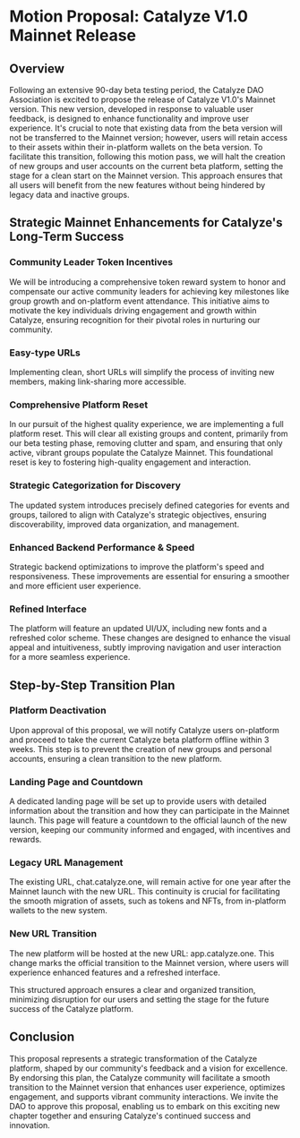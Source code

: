 # Motion Proposal: Catalyze V1.0 Mainnet Release

## Overview

Following an extensive 90-day beta testing period, the Catalyze DAO Association is excited to propose the release of Catalyze V1.0's Mainnet version. This new version, developed in response to valuable user feedback, is designed to enhance functionality and improve user experience. It's crucial to note that existing data from the beta version will not be transferred to the Mainnet version; however, users will retain access to their assets within their in-platform wallets on the beta version. To facilitate this transition, following this motion pass, we will halt the creation of new groups and user accounts on the current beta platform, setting the stage for a clean start on the Mainnet version. This approach ensures that all users will benefit from the new features without being hindered by legacy data and inactive groups.

## Strategic Mainnet Enhancements for Catalyze's Long-Term Success

### Community Leader Token Incentives

We will be introducing a comprehensive token reward system to honor and compensate our active community leaders for achieving key milestones like group growth and on-platform event attendance. This initiative aims to motivate the key individuals driving engagement and growth within Catalyze, ensuring recognition for their pivotal roles in nurturing our community.

### Easy-type URLs

Implementing clean, short URLs will simplify the process of inviting new members, making link-sharing more accessible.

### Comprehensive Platform Reset

In our pursuit of the highest quality experience, we are implementing a full platform reset. This will clear all existing groups and content, primarily from our beta testing phase, removing clutter and spam, and ensuring that only active, vibrant groups populate the Catalyze Mainnet. This foundational reset is key to fostering high-quality engagement and interaction.

### Strategic Categorization for Discovery

The updated system introduces precisely defined categories for events and groups, tailored to align with Catalyze's strategic objectives, ensuring discoverability, improved data organization, and management.

### Enhanced Backend Performance & Speed

Strategic backend optimizations to improve the platform's speed and responsiveness. These improvements are essential for ensuring a smoother and more efficient user experience.

### Refined Interface

The platform will feature an updated UI/UX, including new fonts and a refreshed color scheme. These changes are designed to enhance the visual appeal and intuitiveness, subtly improving navigation and user interaction for a more seamless experience.

## Step-by-Step Transition Plan

### Platform Deactivation

Upon approval of this proposal, we will notify Catalyze users on-platform and proceed to take the current Catalyze beta platform offline within 3 weeks. This step is to prevent the creation of new groups and personal accounts, ensuring a clean transition to the new platform.

### Landing Page and Countdown

A dedicated landing page will be set up to provide users with detailed information about the transition and how they can participate in the Mainnet launch. This page will feature a countdown to the official launch of the new version, keeping our community informed and engaged, with incentives and rewards.

### Legacy URL Management

The existing URL, chat.catalyze.one, will remain active for one year after the Mainnet launch with the new URL. This continuity is crucial for facilitating the smooth migration of assets, such as tokens and NFTs, from in-platform wallets to the new system.

### New URL Transition

The new platform will be hosted at the new URL: app.catalyze.one. This change marks the official transition to the Mainnet version, where users will experience enhanced features and a refreshed interface.

This structured approach ensures a clear and organized transition, minimizing disruption for our users and setting the stage for the future success of the Catalyze platform.

## Conclusion

This proposal represents a strategic transformation of the Catalyze platform, shaped by our community's feedback and a vision for excellence. By endorsing this plan, the Catalyze community will facilitate a smooth transition to the Mainnet version that enhances user experience, optimizes engagement, and supports vibrant community interactions. We invite the DAO to approve this proposal, enabling us to embark on this exciting new chapter together and ensuring Catalyze's continued success and innovation.
